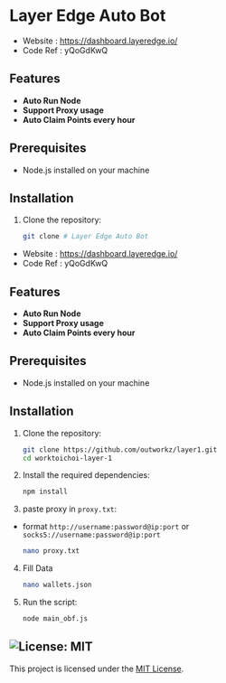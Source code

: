 # Layer Edge Auto Bot

- Website : https://dashboard.layeredge.io/
- Code Ref : yQoGdKwQ

## Features

- **Auto Run Node**
- **Support Proxy usage**
- **Auto Claim Points every hour**

## Prerequisites

- Node.js installed on your machine


## Installation

1. Clone the repository:
    ```sh
    git clone # Layer Edge Auto Bot

- Website : https://dashboard.layeredge.io/
- Code Ref : yQoGdKwQ

## Features

- **Auto Run Node**
- **Support Proxy usage**
- **Auto Claim Points every hour**

## Prerequisites

- Node.js installed on your machine


## Installation

1. Clone the repository:
    ```sh
    git clone https://github.com/outworkz/layer1.git
    cd worktoichoi-layer-1
    ```

2. Install the required dependencies:
    ```sh
    npm install
    ```
3. paste proxy in `proxy.txt`:
-  format `http://username:password@ip:port` or `socks5://username:password@ip:port`
    ```sh
    nano proxy.txt
    ```
4. Fill Data 
    ```sh
    nano wallets.json
    ```
4. Run the script:
    ```sh
    node main_obf.js
    ```


## ![License: MIT](https://img.shields.io/badge/License-MIT-yellow.svg)

This project is licensed under the [MIT License](LICENSE).
